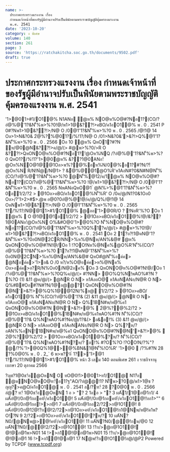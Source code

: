 ```yaml
---
name: >-
  ประกาศกระทรวงแรงงาน เรื่อง
  กำหนดเจ้าหน้าที่ของรัฐผู้มีอำนาจปรับเป็นพินัยตามพระราชบัญญัติคุ้มครองแรงงาน
  พ.ศ. 2541
date: '2023-10-20'
category: ง พิเศษ
volume: 140
section: 261
page: 3
source: 'https://ratchakitcha.soc.go.th/documents/9502.pdf'
draft: true
---
```


# ประกาศกระทรวงแรงงาน เรื่อง กำหนดเจ้าหน้าที่ของรัฐผู้มีอำนาจปรับเป็นพินัยตามพระราชบัญญัติคุ้มครองแรงงาน พ.ศ. 2541

'1>@01>#1/O1@% N1ANอ ํ@ห% NO@ห%O@#?Nอ1?(CO/?อํ@%@'1?&N'็%พ>%?0!@/พ1>1@&??!>คBO/ค1อO1@% พ . 0 . 2541 P 0#?Nพ1>1@&??!>/N@ O /0@1'1?&N'็%พ>%?0 พ . 0 . 2565 /@!1@ 14 Oล>1>N&?0& 2ํ@%?%@01?/%!1?/N@ O /01>N&?0&'>&?!>Q%@1'1?&N'็%พ>%?0 พ . 0 . 2566 Oอ 10 ํ@ห% QหO1?#?N ห/@0@N&??!>ค/@/(> #@พ>%?0/>R O &??!>QหONO@ห%O@#?Nอ1?!ํ@Oห%NQ /?อํ@%@'1?&N'็%พ>%?0 QหO1?/%!1?'1>@0ํ@ห% &??1@0ANอ!ํ@Oห%NO@1@@1Oล>พ%?@%อห%N/0@%อ1?#?N/?!ํ@Oห%N R/N!Nํ@/N@1> ? &ํ@%@@1@O%R'ห1AอN#?0&N#N@N'็%(CO/?อํ@%@'1?&N'็%พ>%?0 @N'็%@12/ค/1ํ@ห% NO@ห%O@#?Nอ1?(CO/?อํ@%@'1?&N'็%พ>%?0 !@/พ1>1@&??!>/N@ O /0@1'1?&N'็%พ>%?0 พ . 0 . 2565 NพANอQหO@1 ํ @N%>%@1'1?&N'็%พ>%?0อ1/2/?2 > @1Oล>คBO/ค1อO1@%N'็%R' O /0ค/@/N1?0&1Oอ0 Oล>/?'1>2>#$>.@พ อ@0?0อํ@%@!@/ค/@/Q%/@!1@ 14 OหNพ1>1@&??!>/N@ O /0@1'1?&N'็%พ>%?0 พ . 0 . 2565 1?/%!1?/N@@11>#1/O1@% @ออ'1>@0R/O ? !NอR'%?O Oอ 1 ํ@ห%  O @1@@1อ1/2/?2 > @1Oล>คBO/ค1อO1@%!@/&??1@0ANอ!ํ@Oห%N O%&#O@0'1>@0%?O N'็%NO@ห%O@#?Nอ1?(CO/?อํ@%@'1?&N'็%พ>%?0Q%1?ค/@/(> #@พ>%?0!@/ พ1>1@&??!>คBO/ค1อO1@% พ . 0 . 2541 Oอ 2 1?อ?!1@คN@'1?&N'็%พ>%?0อ0N@2CR/NN>%ห%@Nห/AN%&@# ํ@ห% QหONO@ห%O@#?N!@/Oอ 1 !?OO!Nห%@Nค%@O%R'N'็%(CO/?อํ@%@'1?&N'็%พ>%?0 1?อ?!1@คN@'1?&N'็%พ>%?0อ0N@2CN>%ห%@Nห/AN%&@# QหO#ํ@N'็%อค์ค> @Nอค์ค>'1>อ& O /0 ห?/ห%O@อค์ค>ห%@Nค% Oล>อค์ค>อ?R/N%Oอ0/N@2อค% Oอ 3 QหONO@ห%O@#?N!@/Oอ 1 /?อํ@%@'1?&N'็%พ>%?0Q%ค/@/(> #?NN> @O%Q%N!พAO%#?N ? %?O (1) &11 @ค/@/(> @NR O N> ห1AออO@ ห1AอNANอ/N@R O N> Q%#B#Oอ#?N#?N/1@อ@@?1 QหONO@ห%O@#?N @N'>&?!>@%Q%1@@12N/%ล@ 1/2/?2 > @1Oล>คBO/ค1อO1@% N'็%(CO/?อํ@%@'1?& (2) &11 @ค/@/(> @NR O N> ห1AออO@ ห1AอNANอ/N@R O N> Q%1BN#พ/ห@%ค1 QหONO@ห%O@#?N @N'>&?!>@%  2ํ@%?@%2/?2 > @1Oล>คBO/ค1อO1@%1BN#พ/ห@%ค1พAO%#?N N'็%(CO/?อํ@%@'1?& Q%N!พAO%#?Nค/@/1?&(> อ&อ!% (3) &11 @ค/@/(> @NR O N> ห1AออO@ ห1AอNANอ/N@R O N> Q%?ห/? อAN%%อN!1BN#พ/ห@%ค1 QหONO@ห%O@#?N@N'>&?!>@%  2ํ@%?@%2/?2 > @1Oล>คBO/ค1อO1@%?ห/? N'็%(CO/?อํ@%@'1?& Q%N!พAO%#?N?ห/? อ!% #?O%?O !?OO!N/?%"? @/?%'1>@0Q%1@>@%BN&1@N'็%!O%R' '1>@0  /?%#?N 28 ?%0@0% พ . 0 . 2_` 6 พ>พ?%์ 1?>'1>@1 1?/%!1?/N@@11>#1/O1@% หน้า 3 เลม 140 ตอนพิเศษ 261 ง ราชกิจจานุเบกษา 20 ตุลาคม 2566

?ญช?1@0ช?่อํ@OหN O ทO@0!1>@01>ท1/O1@ N1?่อ ํ@หNO@หO@ท?่อ1?ฐ"AO/?อํ@@!1? N!็พ>?0@/พ1>1@ช ? ญญ?>ค@O/ค1อO1@ พ . 0 . 2541 ล/?ท?่ 28 ?0@0 พ . 0 . 2566 ลํ@? ท?่ 1@0ช?่อํ@OหN 1 อ > "? 2 1ออ > "? 3 ผA้1/1@ก@1ก1/ 4 ผA้อํ@!/0ก@1กอค@้/ค1อO1@! 5 ผA้อํ@!/0ก@1กอค@้/ค1อO1@!!อก1>"" 6 ผA้อํ@!/0ก@1กอ!>>ก@1 7 ผA้อํ@!/0ก@1กอ2/?2>ก@1O1@! 8 ผA้อํ@!/0ก@12ํ@!?ก@!2/?2>ก@1Oล>ค@้/ค1อO1@!ก1@Nพ/ห@!ค1พ?O!?N 9 2/?2>ก@1Oล>ค@้/ค1อO1@!?ห/? 10 ผA้N?N0/@Nพ@>้@!ค@้/ค1อO1@! 11 ผA้N?N0/@้@!กห/@0 12 ผA้N?N0/@้@!2/?2>ก@1O1@! 13 !?ก/>@ก@1O1@!ํ@!@ก@1พ>N01 14 !>>ก1ํ@!@ก@1พ>N01 15 !?ก/>@ก@1O1@!ํ@!@ก@1 16 !>>ก1ํ@!@ก@1 17 N้@พ!?ก@!O1@!อ@/@P2 Powered by TCPDF (www.tcpdf.org)

